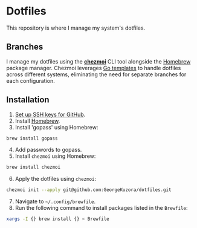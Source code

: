 # Dotfiles

This repository is where I manage my system's dotfiles.

## Branches

I manage my dotfiles using the **[chezmoi](https://www.chezmoi.io/)** CLI tool alongside the [Homebrew](https://brew.sh/) package manager. Chezmoi leverages [Go templates](https://pkg.go.dev/text/template) to handle dotfiles across different systems, eliminating the need for separate branches for each configuration.

## Installation

1. [Set up SSH keys for GitHub](https://docs.github.com/en/authentication/connecting-to-github-with-ssh/generating-a-new-ssh-key-and-adding-it-to-the-ssh-agent).
2. Install [Homebrew](https://brew.sh/).
3. Install 'gopass' using Homebrew:

```bash
brew install gopass
```

4. Add passwords to gopass.
5. Install `chezmoi` using Homebrew:

```bash
brew install chezmoi
```

6. Apply the dotfiles using `chezmoi`:

```bash
chezmoi init --apply git@github.com:GeorgeKuzora/dotfiles.git
```

7. Navigate to `~/.config/brewfile`.
8. Run the following command to install packages listed in the `Brewfile`:

```bash
xargs -I {} brew install {} < Brewfile
```
